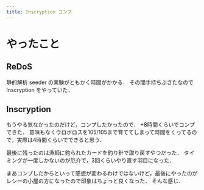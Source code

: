 ```yaml
---
title: Inscryption コンプ
---
```


# やったこと

## ReDoS

静的解析 seeder の実験がともかく時間がかかる．
その間手持ちぶさたなので Inscryption をやっていた．

## Inscryption

もうやる気なかったのだけど，コンプしたかったので．
+8時間くらいでコンプできた．
意味もなくウロボロスを105/105まで育ててしまって時間をくってるので，実際は4時間くらいでできると思う．

最後に残ったのは漁師に釣られたカードを釣り針で取り戻すやつだった．
タイミングが一度しかないのが厄介で，3回くらいやり直す羽目になった．

まあコンプしたからといって感想が変わるわけではないけど，最後にやったのがレシーの小屋の方になったので印象はちょっと良くなった．
そんな感じ．
